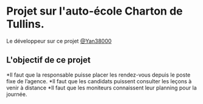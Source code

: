 # Projet sur l'auto-école Charton de Tullins. #
Le développeur sur ce projet [@Yan38000](https://github.com/yan38000)
## L'objectif de ce projet ##
*Il faut que la responsable puisse placer les rendez-vous depuis le poste fixe de l’agence.
*Il faut que les candidats puissent consulter les leçons à venir à distance
*Il faut que les moniteurs connaissent leur planning pour la journée.
